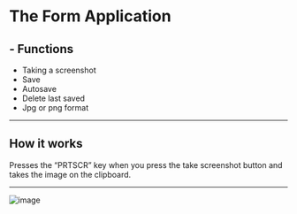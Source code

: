 # The Form Application
## - Functions
  - Taking a screenshot
  - Save
  - Autosave
  - Delete last saved
  - Jpg or png format
---
## How it works
Presses the “PRTSCR” key when you press the take screenshot button and takes the image on the clipboard.

---
![image](https://github.com/user-attachments/assets/60154793-149a-48a1-8941-3a380e2756d9)

